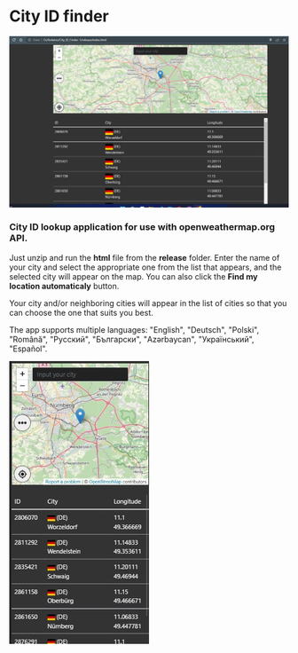 # City ID finder

![City ID finder](/img/desktop.jpg)

### City ID lookup application for use with **openweathermap.org API.**

Just unzip and run the **html** file from the **release** folder. Enter the name of your city and select the appropriate one from the list that appears, and the selected city will appear on the map. You can also click the **Find my location automaticaly** button. 

Your city and/or neighboring cities will appear in the list of cities so that you can choose the one that suits you best.

The app supports multiple languages: "English", "Deutsch", "Polski", "Română", "Русский", "Български", "Azərbaycan", "Український", "Español".

![City ID finder](/img/mobile.jpg)